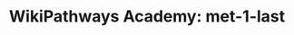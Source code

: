 ---
authors:
- JPippi
description: Test Pathway
last-edited: 2022-02-06
organisms:
- Homo sapiens
redirect_from:
- /index.php/Pathway:WP5164
- /instance/WP5164
schema-jsonld:
- '@context': https://schema.org/
  '@id': https://wikipathways.github.io/pathways/WP5164.html
  '@type': Dataset
  creator:
    '@type': Organization
    name: WikiPathways
  description: Test Pathway
  keywords:
  - HMGCR
  - SC5DL
  - Mevalonic acid
  - Lanosterin
  - HMGCS1
  - Mevalonic acid-5P
  - CYP51A1
  - cholesterol
  - Lathosterol
  - IDI1
  - 7-Dehydrocholesterol
  - DHCR7
  - NSDHL
  - HMG-CoA
  - Geranyl-PP
  - PMVK
  - Squalene
  - FDPS
  - Mevalonic acid 5-pyrophosphate
  - farnesyl pyrophosphate
  - (S)-2,3-Epoxysqualene
  - Dimethylallyl pyrophosphate
  - MSMO1
  - LSS
  - Acetyl-CoA
  - isopentenyl pyrophosphate
  - FDFT1
  - SQLE
  - MVD
  - MVK
  license: CC0
  name: 'WikiPathways Academy: met-1-last'
seo: CreativeWork
title: 'WikiPathways Academy: met-1-last'
wpid: WP5164
---